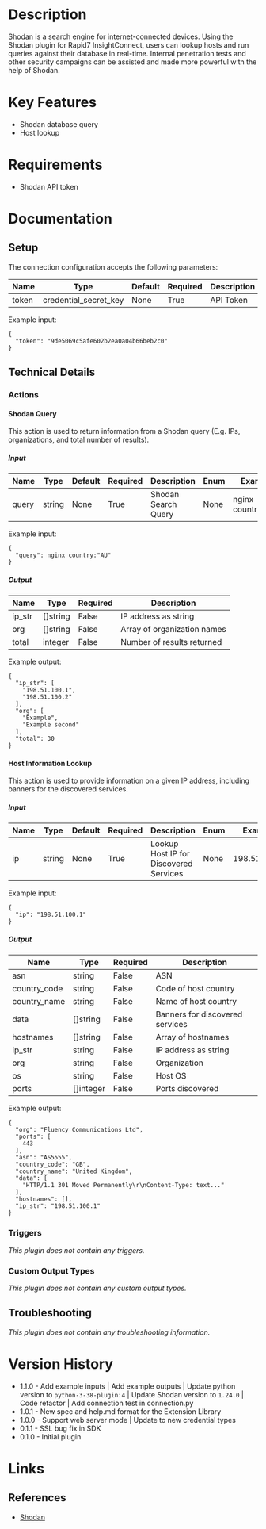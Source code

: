 # Description

[Shodan](https://www.shodan.io/) is a search engine for internet-connected devices.
Using the Shodan plugin for Rapid7 InsightConnect, users can lookup hosts and run queries against their database in
real-time. Internal penetration tests and other security campaigns can be assisted and made more powerful with the
help of Shodan.

# Key Features

* Shodan database query
* Host lookup

# Requirements

* Shodan API token

# Documentation

## Setup

The connection configuration accepts the following parameters:

|Name|Type|Default|Required|Description|Enum|Example|
|----|----|-------|--------|-----------|----|-------|
|token|credential_secret_key|None|True|API Token|None|9de5069c5afe602b2ea0a04b66beb2c0|

Example input:

```
{
  "token": "9de5069c5afe602b2ea0a04b66beb2c0"
}
```

## Technical Details

### Actions

#### Shodan Query

This action is used to return information from a Shodan query (E.g. IPs, organizations, and total number of results).

##### Input

|Name|Type|Default|Required|Description|Enum|Example|
|----|----|-------|--------|-----------|----|-------|
|query|string|None|True|Shodan Search Query|None|nginx country:"AU"|

Example input:

```
{
  "query": nginx country:"AU"
}
```

##### Output

|Name|Type|Required|Description|
|----|----|--------|-----------|
|ip_str|[]string|False|IP address as string|
|org|[]string|False|Array of organization names|
|total|integer|False|Number of results returned|

Example output:

```
{
  "ip_str": [
    "198.51.100.1",
    "198.51.100.2"
  ],
  "org": [
    "Example",
    "Example second"
  ],
  "total": 30
}
```

#### Host Information Lookup

This action is used to provide information on a given IP address, including banners for the discovered services.

##### Input

|Name|Type|Default|Required|Description|Enum|Example|
|----|----|-------|--------|-----------|----|-------|
|ip|string|None|True|Lookup Host IP for Discovered Services|None|198.51.100.1|

Example input:

```
{
  "ip": "198.51.100.1"
}
```

##### Output

|Name|Type|Required|Description|
|----|----|--------|-----------|
|asn|string|False|ASN|
|country_code|string|False|Code of host country|
|country_name|string|False|Name of host country|
|data|[]string|False|Banners for discovered services|
|hostnames|[]string|False|Array of hostnames|
|ip_str|string|False|IP address as string|
|org|string|False|Organization|
|os|string|False|Host OS|
|ports|[]integer|False|Ports discovered|

Example output:

```
{
  "org": "Fluency Communications Ltd",
  "ports": [
    443
  ],
  "asn": "AS5555",
  "country_code": "GB",
  "country_name": "United Kingdom",
  "data": [
    "HTTP/1.1 301 Moved Permanently\r\nContent-Type: text..."
  ],
  "hostnames": [],
  "ip_str": "198.51.100.1"
}
```

### Triggers

_This plugin does not contain any triggers._

### Custom Output Types

_This plugin does not contain any custom output types._

## Troubleshooting

_This plugin does not contain any troubleshooting information._

# Version History

* 1.1.0 - Add example inputs | Add example outputs | Update python version to `python-3-38-plugin:4` | Update Shodan version to `1.24.0` | Code refactor | Add connection test in connection.py
* 1.0.1 - New spec and help.md format for the Extension Library
* 1.0.0 - Support web server mode | Update to new credential types
* 0.1.1 - SSL bug fix in SDK
* 0.1.0 - Initial plugin

# Links

## References

* [Shodan](https://www.shodan.io/)

